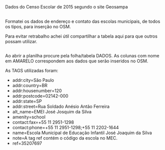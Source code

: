 ##

Dados do Censo Escolar de 2015 segundo o site Geosampa

##

Formatei os dados de endereço e contato das escolas municipais, de todos os tipos,
para inserção no OSM.

Para evitar retrabalho achei útil compartilhar a tabela aqui para que outros possam utilizar.

##
Ao abrir a planilha procure pela folha/tabela DADOS. As colunas com nome em AMARELO correspondem
aos dados que serão inseridos no OSM.

As TAGS utilizadas foram:

* addr:city=São Paulo
* addr:country=BR
* addr:housenumber=120
* addr:postcode=02142-000
* addr:state=SP
* addr:street=Rua Soldado Anésio Antão Ferreira
* alt_name=EMEI José Josquim da Silva
* amenity=school
* contact:fax=+55 11 2951-1298
* contact:phone=+55 11 2951-1298;+55 11 2202-1644
* name=Escola Municipal de Educação Infantil José Joaquim da Silva
* note=A tag ref contém o código da escola no MEC.
* ref=35207697

##
